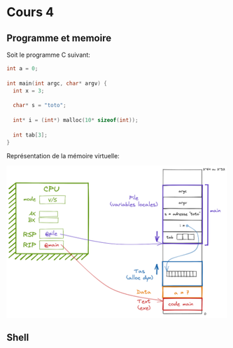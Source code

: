 # Cours 4

## Programme et memoire

Soit le programme C suivant:

```c
int a = 0;

int main(int argc, char* argv) {
  int x = 3;

  char* s = "toto";

  int* i = (int*) malloc(10* sizeof(int));

  int tab[3];
}
```

Représentation de la mémoire virtuelle:

![](images/tas_pile_etc.png)

## Shell
